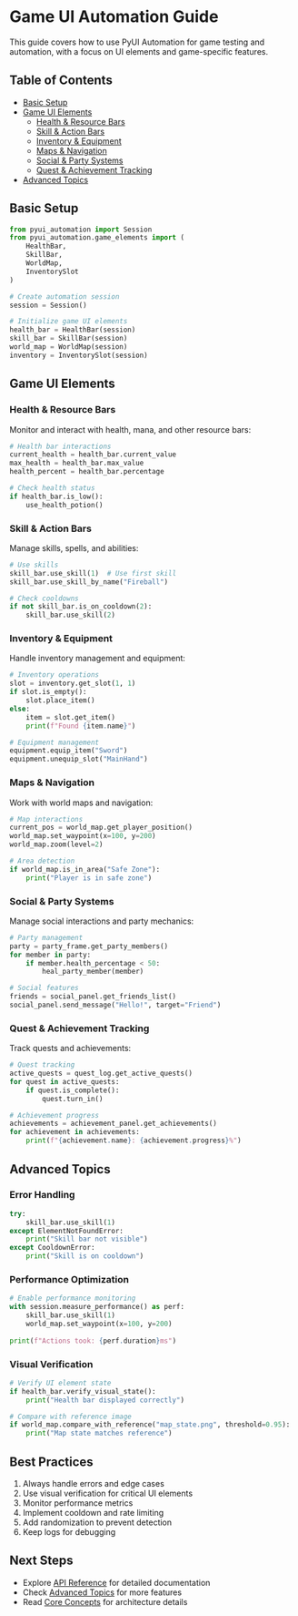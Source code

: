 # Game UI Automation Guide

This guide covers how to use PyUI Automation for game testing and automation, with a focus on UI elements and game-specific features.

## Table of Contents
- [Basic Setup](#basic-setup)
- [Game UI Elements](#game-ui-elements)
  - [Health & Resource Bars](#health--resource-bars)
  - [Skill & Action Bars](#skill--action-bars)
  - [Inventory & Equipment](#inventory--equipment)
  - [Maps & Navigation](#maps--navigation)
  - [Social & Party Systems](#social--party-systems)
  - [Quest & Achievement Tracking](#quest--achievement-tracking)
- [Advanced Topics](#advanced-topics)

## Basic Setup

```python
from pyui_automation import Session
from pyui_automation.game_elements import (
    HealthBar, 
    SkillBar,
    WorldMap,
    InventorySlot
)

# Create automation session
session = Session()

# Initialize game UI elements
health_bar = HealthBar(session)
skill_bar = SkillBar(session)
world_map = WorldMap(session)
inventory = InventorySlot(session)
```

## Game UI Elements

### Health & Resource Bars

Monitor and interact with health, mana, and other resource bars:

```python
# Health bar interactions
current_health = health_bar.current_value
max_health = health_bar.max_value
health_percent = health_bar.percentage

# Check health status
if health_bar.is_low():
    use_health_potion()
```

### Skill & Action Bars

Manage skills, spells, and abilities:

```python
# Use skills
skill_bar.use_skill(1)  # Use first skill
skill_bar.use_skill_by_name("Fireball")

# Check cooldowns
if not skill_bar.is_on_cooldown(2):
    skill_bar.use_skill(2)
```

### Inventory & Equipment

Handle inventory management and equipment:

```python
# Inventory operations
slot = inventory.get_slot(1, 1)
if slot.is_empty():
    slot.place_item()
else:
    item = slot.get_item()
    print(f"Found {item.name}")

# Equipment management
equipment.equip_item("Sword")
equipment.unequip_slot("MainHand")
```

### Maps & Navigation

Work with world maps and navigation:

```python
# Map interactions
current_pos = world_map.get_player_position()
world_map.set_waypoint(x=100, y=200)
world_map.zoom(level=2)

# Area detection
if world_map.is_in_area("Safe Zone"):
    print("Player is in safe zone")
```

### Social & Party Systems

Manage social interactions and party mechanics:

```python
# Party management
party = party_frame.get_party_members()
for member in party:
    if member.health_percentage < 50:
        heal_party_member(member)

# Social features
friends = social_panel.get_friends_list()
social_panel.send_message("Hello!", target="Friend")
```

### Quest & Achievement Tracking

Track quests and achievements:

```python
# Quest tracking
active_quests = quest_log.get_active_quests()
for quest in active_quests:
    if quest.is_complete():
        quest.turn_in()

# Achievement progress
achievements = achievement_panel.get_achievements()
for achievement in achievements:
    print(f"{achievement.name}: {achievement.progress}%")
```

## Advanced Topics

### Error Handling

```python
try:
    skill_bar.use_skill(1)
except ElementNotFoundError:
    print("Skill bar not visible")
except CooldownError:
    print("Skill is on cooldown")
```

### Performance Optimization

```python
# Enable performance monitoring
with session.measure_performance() as perf:
    skill_bar.use_skill(1)
    world_map.set_waypoint(x=100, y=200)
    
print(f"Actions took: {perf.duration}ms")
```

### Visual Verification

```python
# Verify UI element state
if health_bar.verify_visual_state():
    print("Health bar displayed correctly")

# Compare with reference image
if world_map.compare_with_reference("map_state.png", threshold=0.95):
    print("Map state matches reference")
```

## Best Practices

1. Always handle errors and edge cases
2. Use visual verification for critical UI elements
3. Monitor performance metrics
4. Implement cooldown and rate limiting
5. Add randomization to prevent detection
6. Keep logs for debugging

## Next Steps

- Explore [API Reference](./api_reference.md) for detailed documentation
- Check [Advanced Topics](./advanced_topics.md) for more features
- Read [Core Concepts](./core_concepts.md) for architecture details

